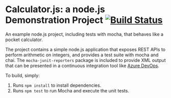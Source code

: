 Calculator.js: a node.js Demonstration Project [![Build Status](https://chockalingam85.visualstudio.com/Integrating%20External%20Source%20Control%20with%20Azure%20Pipelines/_apis/build/status/chockalingam85.calculator?branchName=master)](https://chockalingam85.visualstudio.com/Integrating%20External%20Source%20Control%20with%20Azure%20Pipelines/_build/latest?definitionId=10&branchName=master)
==============================================
An example node.js project, including tests with mocha, that behaves like
a pocket calculator.

The project contains a simple node.js application that exposes REST APIs
to perform arithmetic on integers, and provides a test suite with mocha
and chai.  The `mocha-junit-reporters` package is included to provide XML
output that can be presented in a continuous integration tool like
[Azure DevOps](https://azure.com/devops).

To build, simply:

1. Runs `npm install` to install dependencies.
2. Runs `npm test` to run Mocha and execute the unit tests.

